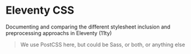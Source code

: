 # Eleventy CSS

Documenting and comparing the different stylesheet inclusion and preprocessing
approachs in Eleventy (11ty)

> We use PostCSS here, but could be Sass, or both, or anything else
